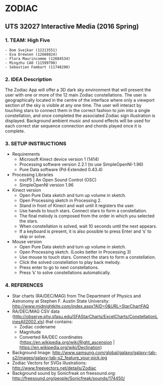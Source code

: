# ZODIAC

## UTS 32027 Interactive Media (2016 Spring)

### 1. TEAM: High Five
    - Dom Svejkar (12213551)
    - Eva Drewsen (12688824)
    - Flora Maurincomme (12684534)
    - Mingzhu CAO (11599798)
    - Sebastien Fambart (11748290)

### 2. IDEA Description

The Zodiac App will offer a 3D dark sky environment that will present the user with one or more of the 12 main Zodiac constellations. The user is geographically located in the centre of the interface where only a viewport section of the sky is visible at any one time. The user will interact by touching stars to connect them in the correct fashion to join into a single constellation, and once completed the associated Zodiac sign illustration is displayed. Background ambient music and sound effects will be used for each correct star sequence connection and chords played once it is complete.

### 3. SETUP INSTRUCTIONS

* Requirements
    - Microsoft Kinect device version 1 (1414) 
    - Processing software version 2.2.1 (to use SimpleOpenNI-1.96)
    - Pure Data software (Pd-Extended 0.43.4)
* Processing Libraries
    - oscP5 | An Open Sound Control (OSC) 
    - SimpleOpenNI version 1.96
* Kinect version
    - Open Pure Data sketch and turn up volume in sketch.
    - Open Processing sketch in Processing 2.
    - Stand in front of Kinect and wait until it registers the user.
    - Use hands to touch stars. Connect stars to form a constellation.
    - The final melody is composed from the order in which you selected the stars.
    - When constellation is solved, wait 10 seconds until the next appears.
    - If a keyboard is present, it is also possible to press Enter and ’s’ to skip or solve.
* Mouse version
    - Open Pure Data sketch and turn up volume in sketch.
    - Open Processing sketch. (Looks better in Processing 3)
    - Use mouse to touch stars. Connect the stars to form a constellation.
    - Click the solved constellation to play back melody.
    - Press enter to go to next constellations.
    - Press ’s’ to solve constellations automatically.


### 4. REFERENCES

* Star charts (RA/DEC/MAG) from The Department of Physics and Astronomy at Stephen F. Austin State University: http://www.midnightkite.com/index.aspx?AID=0&URL=StarChartFAQ
* RA/DEC/MAG CSV data (http://observe.phy.sfasu.edu/SFAStarCharts/ExcelCharts/ConstellationLinesAll2002.xls) that contains:
    - Zodiac codename
    - Magnitude
    - Converted RA/DEC coordinates (https://en.wikipedia.org/wiki/Right_ascension | https://en.wikipedia.org/wiki/Declination) 
* Background Image: http://www.samsung.com/global/galaxy/galaxy-tab-s2/images/galaxy-tab-s2_feature_your-pick.jpg
* Zodiac Vectors for SVGs illustrations: http://www.freevectors.net/details/Zodiac
* Background sound by Sonicfreak on freesound.org: http://freesound.org/people/Sonicfreak/sounds/174450/






















